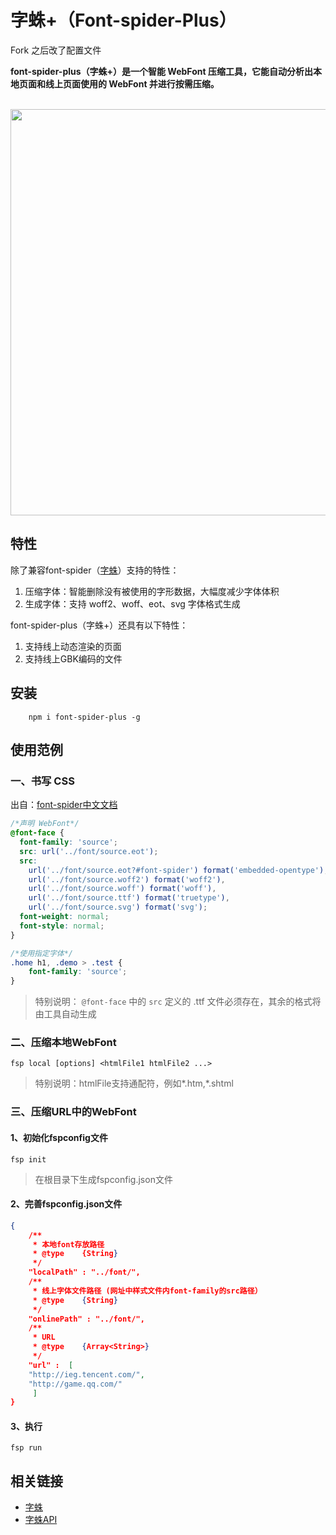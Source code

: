 # 字蛛+（Font-spider-Plus）

Fork 之后改了配置文件

**font-spider-plus（字蛛+）是一个智能 WebFont 压缩工具，它能自动分析出本地页面和线上页面使用的 WebFont 并进行按需压缩。**
<p>
	<br>
	<img src="https://raw.githubusercontent.com/allanguys/font-spider-plus/master/README/fsp.gif" width="650">
	<br>
</p>

## 特性 ##

除了兼容font-spider（[字蛛](https://github.com/aui/font-spider/)）支持的特性：

1. 压缩字体：智能删除没有被使用的字形数据，大幅度减少字体体积
2. 生成字体：支持 woff2、woff、eot、svg 字体格式生成

font-spider-plus（字蛛+）还具有以下特性：

1. 支持线上动态渲染的页面
2. 支持线上GBK编码的文件

## 安装 ##
``` shell
    npm i font-spider-plus -g
``` 


## 使用范例 ##

### 一、书写 CSS
出自：[font-spider中文文档](https://github.com/aui/font-spider/blob/master/README-ZH-CN.md "font-spider中文文档")
``` css
/*声明 WebFont*/
@font-face {
  font-family: 'source';
  src: url('../font/source.eot');
  src:
    url('../font/source.eot?#font-spider') format('embedded-opentype'),
    url('../font/source.woff2') format('woff2'),
    url('../font/source.woff') format('woff'),
    url('../font/source.ttf') format('truetype'),
    url('../font/source.svg') format('svg');
  font-weight: normal;
  font-style: normal;
}

/*使用指定字体*/
.home h1, .demo > .test {
    font-family: 'source';
}
```

> 特别说明： `@font-face` 中的 `src` 定义的 .ttf 文件必须存在，其余的格式将由工具自动生成



### 二、压缩本地WebFont
``` shell
fsp local [options] <htmlFile1 htmlFile2 ...>
```
> 特别说明：htmlFile支持通配符，例如*.htm,*.shtml

### 三、压缩URL中的WebFont
#### 1、初始化fspconfig文件
``` shell
fsp init 
```
> 在根目录下生成fspconfig.json文件

#### 2、完善fspconfig.json文件
``` json
{
    /**
     * 本地font存放路径
     * @type    {String}
     */
    "localPath" : "../font/",
    /**
     * 线上字体文件路径 (网址中样式文件内font-family的src路径）
     * @type    {String}
     */
    "onlinePath" : "../font/",
    /**
     * URL
     * @type    {Array<String>}
     */
    "url" :  [
    "http://ieg.tencent.com/",
    "http://game.qq.com/"
     ]
}
```

#### 3、执行
``` shell
fsp run
```

## 相关链接


- [字蛛](https://github.com/aui/font-spider "font-spider")
- [字蛛API](https://github.com/aui/font-spider/blob/master/API.md "字蛛API")